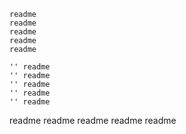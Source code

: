	readme
	readme
	readme 
	readme
	readme
	
	'' readme
	'' readme
	'' readme
	'' readme
	'' readme

readme
readme
readme
readme
readme